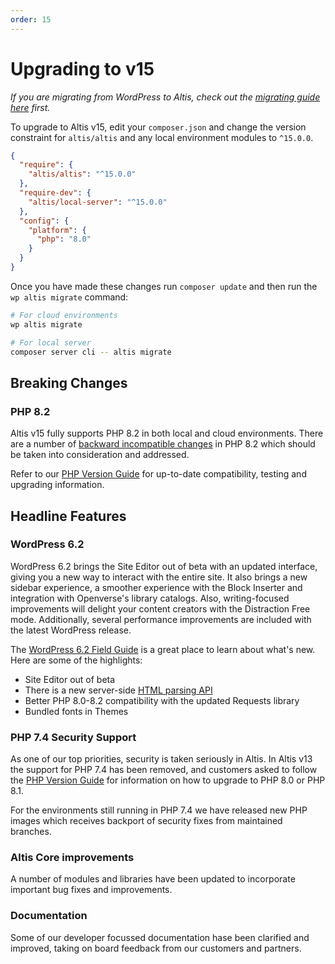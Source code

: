 ```yaml
---
order: 15
---
```


# Upgrading to v15

_If you are migrating from WordPress to Altis, check out
the [migrating guide here](../migrating-from-wordpress.md) first._

To upgrade to Altis v15, edit your `composer.json` and change the version
constraint for `altis/altis` and any local
environment modules to `^15.0.0`.

```json
{
  "require": {
	"altis/altis": "^15.0.0"
  },
  "require-dev": {
	"altis/local-server": "^15.0.0"
  },
  "config": {
	"platform": {
	  "php": "8.0"
	}
  }
}
```

Once you have made these changes run `composer update` and then run
the `wp altis migrate` command:

```sh
# For cloud environments
wp altis migrate

# For local server
composer server cli -- altis migrate
```

## Breaking Changes

### PHP 8.2 ###

Altis v15 fully supports PHP 8.2 in both local and cloud environments. There are a number of [backward incompatible changes](https://www.php.net/manual/en/migration82.incompatible.php) in PHP 8.2 which should be taken into consideration and addressed.

Refer to our [PHP Version Guide](docs://guides/updating-php/) for up-to-date compatibility, testing and upgrading information.

## Headline Features

### WordPress 6.2

WordPress 6.2 brings the Site Editor out of beta with an updated interface, giving you a new way to interact with the entire site. It also brings a new sidebar experience, a smoother experience with the Block Inserter and integration with Openverse's library catalogs. Also, writing-focused improvements will delight your content creators with the Distraction Free mode.
Additionally, several performance improvements are included with the latest WordPress release.

The [WordPress 6.2 Field Guide](https://make.wordpress.org/core/2023/03/09/wordpress-6-2-field-guide/) is a great place
to learn about what's new. Here are some of the highlights:

- Site Editor out of beta
- There is a new server-side [HTML parsing API](https://make.wordpress.org/core/2023/03/07/introducing-the-html-api-in-wordpress-6-2/)
- Better PHP 8.0-8.2 compatibility with the updated Requests library
- Bundled fonts in Themes

### PHP 7.4 Security Support ###

As one of our top priorities, security is taken seriously in Altis. In Altis v13 the support for PHP 7.4 has been removed, and customers asked to follow the [PHP Version Guide](docs://guides/updating-php/) for information on how to upgrade to PHP 8.0 or PHP 8.1.

For the environments still running in PHP 7.4 we have released new PHP images which receives backport of security fixes from maintained branches. 


### Altis Core improvements 

A number of modules and libraries have been updated to incorporate important bug fixes and improvements.

### Documentation 

Some of our developer focussed documentation hase been clarified and improved, taking on board feedback from our customers and partners. 
